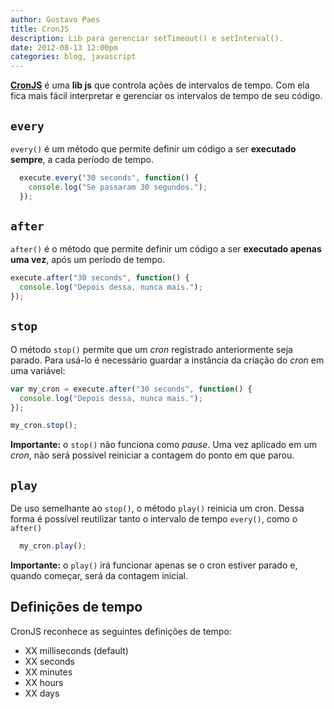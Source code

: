 ```yaml
---
author: Gustavo Paes
title: CronJS
description: Lib para gerenciar setTimeout() e setInterval().
date: 2012-08-13 12:00pm
categories: blog, javascript
---
```


[**CronJS**](https://github.com/gustavopaes/CronJS "CronJS: Gerenciamento de setTimeout() e setInterval()") é uma **lib js** que controla ações de intervalos de tempo. Com ela fica mais fácil interpretar e gerenciar os intervalos de tempo de seu código.

## `every`

`every()` é um método que permite definir um código a ser **executado sempre**, a cada período de tempo.

``` javascript
  execute.every("30 seconds", function() {
    console.log("Se passaram 30 segundos.");
  });
```

## `after`

`after()` é o método que permite definir um código a ser **executado apenas uma vez**, após um período de tempo.

``` javascript
execute.after("30 seconds", function() {
  console.log("Depois dessa, nunca mais.");
});
```

## `stop`

O método `stop()` permite que um _cron_ registrado anteriormente seja parado. Para usá-lo é necessário guardar a instância da criação do _cron_ em uma variável:

``` javascript
var my_cron = execute.after("30 seconds", function() {
  console.log("Depois dessa, nunca mais.");
});

my_cron.stop();
```

**Importante:** o `stop()` não funciona como _pause_. Uma vez aplicado em um _cron_, não será possível reiniciar a contagem do ponto em que parou.

## `play`

De uso semelhante ao `stop()`, o método `play()` reinicia um cron. Dessa forma é possível reutilizar tanto o intervalo de tempo `every()`, como o `after()`

``` javascript
  my_cron.play();
```

**Importante:** o `play()` irá funcionar apenas se o cron estiver parado e, quando começar, será da contagem inicial.

## Definições de tempo

CronJS reconhece as seguintes definições de tempo:

<ul><li>XX milliseconds (default)</li><li>XX seconds</li><li>XX minutes</li><li>XX hours</li><li>XX days</li></ul>